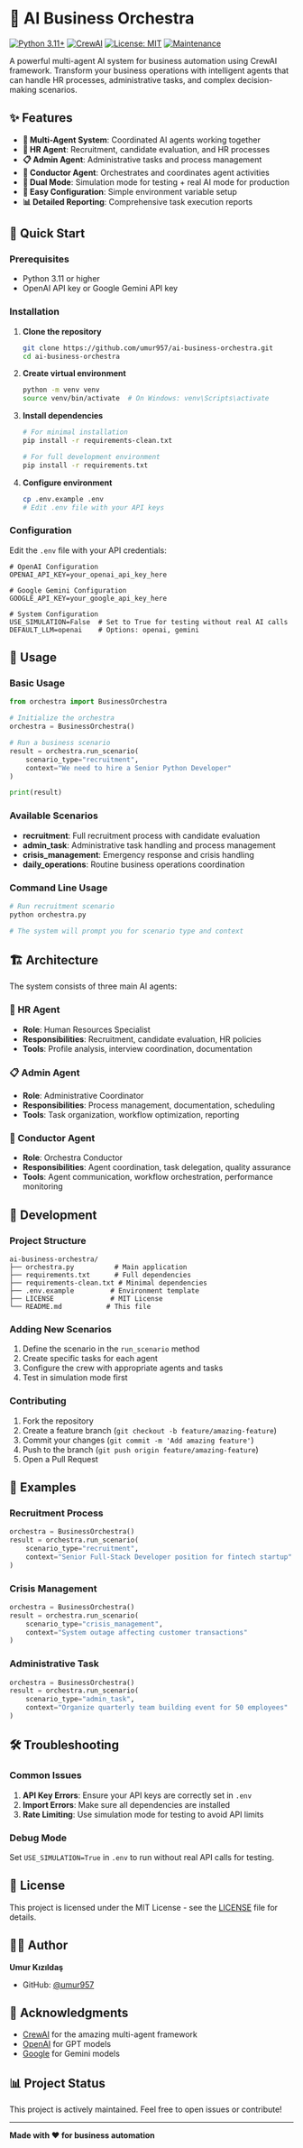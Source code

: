 # 🎼 AI Business Orchestra

[![Python 3.11+](https://img.shields.io/badge/python-3.11+-blue.svg)](https://www.python.org/downloads/)
[![CrewAI](https://img.shields.io/badge/CrewAI-0.177.0-orange.svg)](https://github.com/joaomdmoura/crewAI)
[![License: MIT](https://img.shields.io/badge/License-MIT-yellow.svg)](https://opensource.org/licenses/MIT)
[![Maintenance](https://img.shields.io/badge/Maintained%3F-yes-green.svg)](https://github.com/umur957/ai-business-orchestra/graphs/commit-activity)

A powerful multi-agent AI system for business automation using CrewAI framework. Transform your business operations with intelligent agents that can handle HR processes, administrative tasks, and complex decision-making scenarios.

## ✨ Features

- **🤖 Multi-Agent System**: Coordinated AI agents working together
- **👥 HR Agent**: Recruitment, candidate evaluation, and HR processes
- **📋 Admin Agent**: Administrative tasks and process management  
- **🎯 Conductor Agent**: Orchestrates and coordinates agent activities
- **🔄 Dual Mode**: Simulation mode for testing + real AI mode for production
- **🔧 Easy Configuration**: Simple environment variable setup
- **📊 Detailed Reporting**: Comprehensive task execution reports

## 🚀 Quick Start

### Prerequisites

- Python 3.11 or higher
- OpenAI API key or Google Gemini API key

### Installation

1. **Clone the repository**
   ```bash
   git clone https://github.com/umur957/ai-business-orchestra.git
   cd ai-business-orchestra
   ```

2. **Create virtual environment**
   ```bash
   python -m venv venv
   source venv/bin/activate  # On Windows: venv\Scripts\activate
   ```

3. **Install dependencies**
   ```bash
   # For minimal installation
   pip install -r requirements-clean.txt
   
   # For full development environment
   pip install -r requirements.txt
   ```

4. **Configure environment**
   ```bash
   cp .env.example .env
   # Edit .env file with your API keys
   ```

### Configuration

Edit the `.env` file with your API credentials:

```env
# OpenAI Configuration
OPENAI_API_KEY=your_openai_api_key_here

# Google Gemini Configuration  
GOOGLE_API_KEY=your_google_api_key_here

# System Configuration
USE_SIMULATION=False  # Set to True for testing without real AI calls
DEFAULT_LLM=openai    # Options: openai, gemini
```

## 💼 Usage

### Basic Usage

```python
from orchestra import BusinessOrchestra

# Initialize the orchestra
orchestra = BusinessOrchestra()

# Run a business scenario
result = orchestra.run_scenario(
    scenario_type="recruitment",
    context="We need to hire a Senior Python Developer"
)

print(result)
```

### Available Scenarios

- **recruitment**: Full recruitment process with candidate evaluation
- **admin_task**: Administrative task handling and process management
- **crisis_management**: Emergency response and crisis handling
- **daily_operations**: Routine business operations coordination

### Command Line Usage

```bash
# Run recruitment scenario
python orchestra.py

# The system will prompt you for scenario type and context
```

## 🏗️ Architecture

The system consists of three main AI agents:

### 👥 HR Agent
- **Role**: Human Resources Specialist
- **Responsibilities**: Recruitment, candidate evaluation, HR policies
- **Tools**: Profile analysis, interview coordination, documentation

### 📋 Admin Agent  
- **Role**: Administrative Coordinator
- **Responsibilities**: Process management, documentation, scheduling
- **Tools**: Task organization, workflow optimization, reporting

### 🎯 Conductor Agent
- **Role**: Orchestra Conductor  
- **Responsibilities**: Agent coordination, task delegation, quality assurance
- **Tools**: Agent communication, workflow orchestration, performance monitoring

## 🔧 Development

### Project Structure

```
ai-business-orchestra/
├── orchestra.py          # Main application
├── requirements.txt      # Full dependencies
├── requirements-clean.txt # Minimal dependencies
├── .env.example         # Environment template
├── LICENSE              # MIT License
└── README.md           # This file
```

### Adding New Scenarios

1. Define the scenario in the `run_scenario` method
2. Create specific tasks for each agent
3. Configure the crew with appropriate agents and tasks
4. Test in simulation mode first

### Contributing

1. Fork the repository
2. Create a feature branch (`git checkout -b feature/amazing-feature`)
3. Commit your changes (`git commit -m 'Add amazing feature'`)
4. Push to the branch (`git push origin feature/amazing-feature`)
5. Open a Pull Request

## 📝 Examples

### Recruitment Process

```python
orchestra = BusinessOrchestra()
result = orchestra.run_scenario(
    scenario_type="recruitment",
    context="Senior Full-Stack Developer position for fintech startup"
)
```

### Crisis Management

```python
orchestra = BusinessOrchestra()
result = orchestra.run_scenario(
    scenario_type="crisis_management", 
    context="System outage affecting customer transactions"
)
```

### Administrative Task

```python
orchestra = BusinessOrchestra()
result = orchestra.run_scenario(
    scenario_type="admin_task",
    context="Organize quarterly team building event for 50 employees"
)
```

## 🛠️ Troubleshooting

### Common Issues

1. **API Key Errors**: Ensure your API keys are correctly set in `.env`
2. **Import Errors**: Make sure all dependencies are installed
3. **Rate Limiting**: Use simulation mode for testing to avoid API limits

### Debug Mode

Set `USE_SIMULATION=True` in `.env` to run without real API calls for testing.

## 📄 License

This project is licensed under the MIT License - see the [LICENSE](LICENSE) file for details.

## 👨‍💻 Author

**Umur Kızıldaş**

- GitHub: [@umur957](https://github.com/umur957)

## 🙏 Acknowledgments

- [CrewAI](https://github.com/joaomdmoura/crewAI) for the amazing multi-agent framework
- [OpenAI](https://openai.com/) for GPT models
- [Google](https://ai.google.dev/) for Gemini models

## 📊 Project Status

This project is actively maintained. Feel free to open issues or contribute!

---

**Made with ❤️ for business automation**
